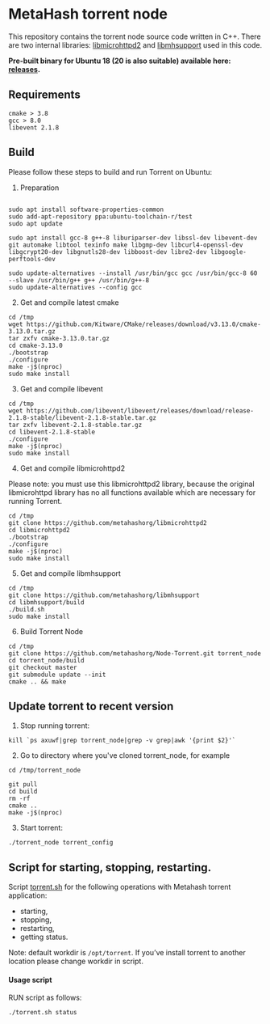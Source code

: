 # MetaHash torrent node

This repository contains the torrent node source code written in C++. There are two internal libraries: [libmicrohttpd2](https://github.com/metahashorg/libmicrohttpd2) and [libmhsupport](https://github.com/metahashorg/libmhsupport) used in this code.

**Pre-built binary for Ubuntu 18 (20 is also suitable) available here: [releases](https://github.com/metahashorg/Node-Torrent/releases).**

## Requirements
```shell
cmake > 3.8
gcc > 8.0
libevent 2.1.8
```

## Build

Please follow these steps to build and run Torrent on Ubuntu:
1. Preparation
```shell

sudo apt install software-properties-common
sudo add-apt-repository ppa:ubuntu-toolchain-r/test
sudo apt update

sudo apt install gcc-8 g++-8 liburiparser-dev libssl-dev libevent-dev git automake libtool texinfo make libgmp-dev libcurl4-openssl-dev libgcrypt20-dev libgnutls28-dev libboost-dev libre2-dev libgoogle-perftools-dev

sudo update-alternatives --install /usr/bin/gcc gcc /usr/bin/gcc-8 60 --slave /usr/bin/g++ g++ /usr/bin/g++-8
sudo update-alternatives --config gcc
```
2. Get and compile latest cmake
```shell
cd /tmp
wget https://github.com/Kitware/CMake/releases/download/v3.13.0/cmake-3.13.0.tar.gz
tar zxfv cmake-3.13.0.tar.gz
cd cmake-3.13.0
./bootstrap
./configure
make -j$(nproc)
sudo make install
```
3. Get and compile libevent
```shell
cd /tmp
wget https://github.com/libevent/libevent/releases/download/release-2.1.8-stable/libevent-2.1.8-stable.tar.gz
tar zxfv libevent-2.1.8-stable.tar.gz
cd libevent-2.1.8-stable
./configure
make -j$(nproc)
sudo make install
```
4. Get and compile libmicrohttpd2

Please note: you must use this libmicrohttpd2 library, because the original libmicrohttpd library has no all functions available which are necessary for running Torrent.
```shell
cd /tmp
git clone https://github.com/metahashorg/libmicrohttpd2
cd libmicrohttpd2
./bootstrap
./configure
make -j$(nproc)
sudo make install
```
5. Get and compile libmhsupport
```shell
cd /tmp
git clone https://github.com/metahashorg/libmhsupport
cd libmhsupport/build
./build.sh
sudo make install
```
6. Build Torrent Node
```shell
cd /tmp
git clone https://github.com/metahashorg/Node-Torrent.git torrent_node
cd torrent_node/build
git checkout master
git submodule update --init
cmake .. && make
```

## Update torrent to recent version

1. Stop running torrent:
```shell
kill `ps axuwf|grep torrent_node|grep -v grep|awk '{print $2}'`
```
2. Go to directory where you've cloned torrent_node, for example

```shell
cd /tmp/torrent_node

git pull
cd build
rm -rf
cmake ..
make -j$(nproc)
```
3. Start torrent:
```shell
./torrent_node torrent_config
```

## Script for starting, stopping, restarting.
Script [torrent.sh](https://github.com/metahashorg/Node-InfrastructureTorrent/blob/master/torrent.sh) for the following operations with Metahash torrent application:
* starting,
* stopping,
* restarting,
* getting status.

Note: default workdir is `/opt/torrent`. If you’ve install torrent to another location please change workdir in script.

#### Usage script
RUN script as follows:
```shell
./torrent.sh status
```
